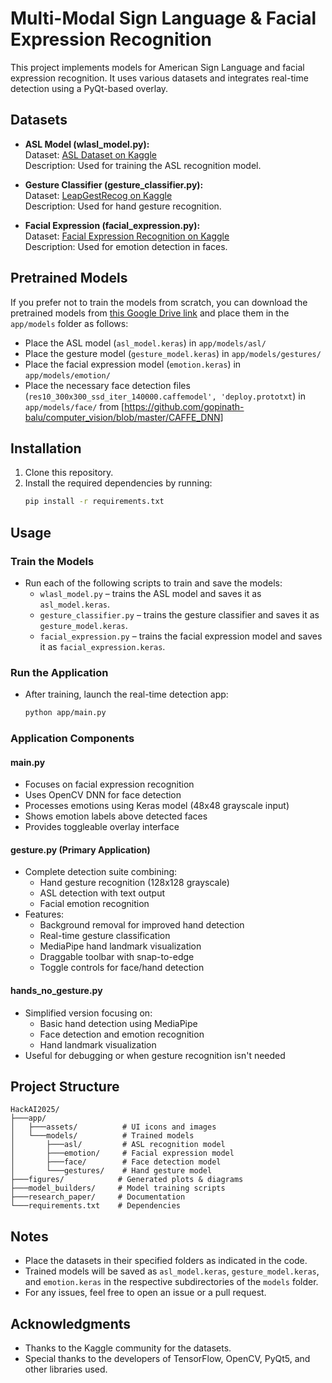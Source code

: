 # Multi-Modal Sign Language & Facial Expression Recognition

This project implements models for American Sign Language and facial expression recognition. It uses various datasets and integrates real-time detection using a PyQt-based overlay.

## Datasets

- **ASL Model (wlasl_model.py):**  
  Dataset: [ASL Dataset on Kaggle](https://www.kaggle.com/datasets/ayuraj/asl-dataset)  
  Description: Used for training the ASL recognition model.

- **Gesture Classifier (gesture_classifier.py):**  
  Dataset: [LeapGestRecog on Kaggle](https://www.kaggle.com/datasets/gti-upm/leapgestrecog)  
  Description: Used for hand gesture recognition.

- **Facial Expression (facial_expression.py):**  
  Dataset: [Facial Expression Recognition on Kaggle](https://www.kaggle.com/datasets/nicolejyt/facialexpressionrecognition)  
  Description: Used for emotion detection in faces.

## Pretrained Models

If you prefer not to train the models from scratch, you can download the pretrained models from [this Google Drive link](https://drive.google.com/drive/folders/pretrained_models_link) and place them in the `app/models` folder as follows:
- Place the ASL model (`asl_model.keras`) in `app/models/asl/`
- Place the gesture model (`gesture_model.keras`) in `app/models/gestures/`
- Place the facial expression model (`emotion.keras`) in `app/models/emotion/`
- Place the necessary face detection files (`res10_300x300_ssd_iter_140000.caffemodel', 'deploy.prototxt`) in `app/models/face/` from [https://github.com/gopinath-balu/computer_vision/blob/master/CAFFE_DNN]

## Installation

1. Clone this repository.
2. Install the required dependencies by running:
   ```bash
   pip install -r requirements.txt
   ```

## Usage

### Train the Models

- Run each of the following scripts to train and save the models:
  - `wlasl_model.py` – trains the ASL model and saves it as `asl_model.keras`.
  - `gesture_classifier.py` – trains the gesture classifier and saves it as `gesture_model.keras`.
  - `facial_expression.py` – trains the facial expression model and saves it as `facial_expression.keras`.

### Run the Application

- After training, launch the real-time detection app:
  ```bash
  python app/main.py
  ```

### Application Components

#### main.py
- Focuses on facial expression recognition
- Uses OpenCV DNN for face detection
- Processes emotions using Keras model (48x48 grayscale input)
- Shows emotion labels above detected faces
- Provides toggleable overlay interface

#### gesture.py (Primary Application)
- Complete detection suite combining:
  - Hand gesture recognition (128x128 grayscale)
  - ASL detection with text output
  - Facial emotion recognition
- Features:
  - Background removal for improved hand detection
  - Real-time gesture classification
  - MediaPipe hand landmark visualization
  - Draggable toolbar with snap-to-edge
  - Toggle controls for face/hand detection

#### hands_no_gesture.py
- Simplified version focusing on:
  - Basic hand detection using MediaPipe
  - Face detection and emotion recognition
  - Hand landmark visualization
- Useful for debugging or when gesture recognition isn't needed

## Project Structure

```
HackAI2025/
├───app/
│   ├───assets/          # UI icons and images
│   └───models/          # Trained models
│       ├───asl/         # ASL recognition model
│       ├───emotion/     # Facial expression model
│       ├───face/        # Face detection model
│       └───gestures/    # Hand gesture model
├───figures/            # Generated plots & diagrams
├───model_builders/     # Model training scripts
├───research_paper/     # Documentation
└───requirements.txt    # Dependencies
```

## Notes

- Place the datasets in their specified folders as indicated in the code.
- Trained models will be saved as `asl_model.keras`, `gesture_model.keras`, and `emotion.keras` in the respective subdirectories of the `models` folder.
- For any issues, feel free to open an issue or a pull request.

## Acknowledgments

- Thanks to the Kaggle community for the datasets.
- Special thanks to the developers of TensorFlow, OpenCV, PyQt5, and other libraries used.
